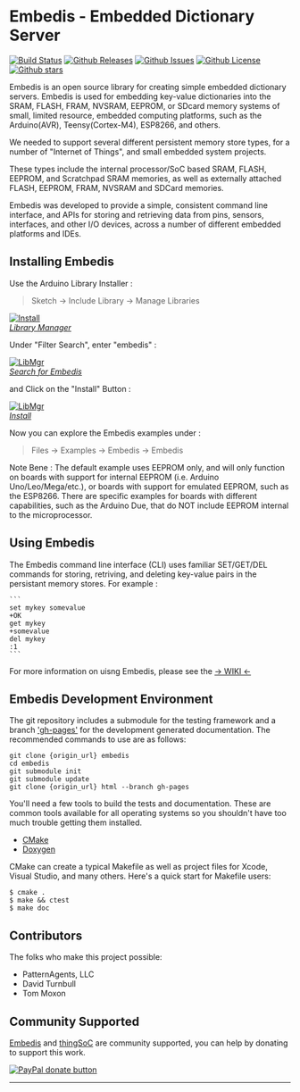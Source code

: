 # Embedis - Embedded Dictionary Server 

[![Build Status](https://travis-ci.org/thingSoC/embedis.png?branch=master)](https://travis-ci.org/thingSoC/embedis)
[![Github Releases](https://img.shields.io/github/release/thingSoC/embedis.svg)](https://github.com/thingSoC/embedis/releases)
[![Github Issues](https://img.shields.io/github/issues/thingSoC/embedis.svg)](https://github.com/thingSoC/embedis/issues)
[![Github License](https://img.shields.io/badge/License-GNU3-green.svg)](https://github.com/thingSoC/embedis)
[![Github stars](https://img.shields.io/github/stars/thingSoC/embedis.svg)](https://github.com/thingSoC/embedis)


Embedis is an open source library for creating simple embedded dictionary servers.
Embedis is used for embedding key-value dictionaries into the
SRAM, FLASH, FRAM, NVSRAM, EEPROM, or SDcard memory systems
of small, limited resource, embedded computing platforms,
such as the Arduino(AVR), Teensy(Cortex-M4), ESP8266, and others.

We needed to support several different persistent memory store types,
for a number of "Internet of Things", and small embedded system projects.

These types include the internal processor/SoC based SRAM, FLASH, EEPROM,
and Scratchpad SRAM memories, as well as externally attached FLASH, EEPROM,
FRAM, NVSRAM and SDCard memories.

Embedis was developed to provide a simple, consistent command line interface, and APIs
for storing and retrieving data from pins, sensors, interfaces, and other I/O devices,
across a number of different embedded platforms and IDEs.

## Installing Embedis 

Use the Arduino Library Installer :
> Sketch -> Include Library -> Manage Libraries

[![Install](http://thingsoc.github.io/img/projects/embedis/library_manager.png?raw=true)  
*Library Manager*](http://thingsoc.github.io/embedis/wiki)

Under "Filter Search", enter "embedis" :

[![LibMgr](http://thingsoc.github.io/img/projects/embedis/libraries.png?raw=true)  
*Search for Embedis*](http://thingsoc.github.io/embedis/wiki)


and Click on the "Install" Button :

[![LibMgr](http://thingsoc.github.io/img/projects/embedis/library_search.png?raw=true)  
*Install*](http://thingsoc.github.io/embedis/wiki)

Now you can explore the Embedis examples under :

> Files -> Examples -> Embedis -> Embedis

Note Bene : The default example uses EEPROM only, and will only function
on boards with support for internal EEPROM (i.e. Arduino Uno/Leo/Mega/etc.),
or boards with support for emulated EEPROM, such as the ESP8266.
There are specific examples for boards with different capabilities, such as the Arduino Due,
that do NOT include EEPROM internal to the microprocessor.

## Using Embedis

The Embedis command line interface (CLI) uses familiar SET/GET/DEL commands
for storing, retriving, and deleting key-value pairs in the persistant memory stores.
For example :

    ```
    set mykey somevalue
    +OK
    get mykey
    +somevalue
    del mykey
    :1
    ```

For more information on uisng Embedis, please see the [-> WIKI <-](https://github.com/thingSoC/embedis/wiki/)

## Embedis Development Environment

The git repository includes a submodule for the testing framework and a
branch ['gh-pages'](http://thingSoC.github.io/embedis) for the development generated documentation. 
The recommended commands to use are as follows:

```
git clone {origin_url} embedis
cd embedis
git submodule init
git submodule update
git clone {origin_url} html --branch gh-pages
```

You'll need a few tools to build the tests and documentation. These are
common tools available for all operating systems so you shouldn't have
too much trouble getting them installed.

 * [CMake](http://www.cmake.org)
 * [Doxygen](http://www.doxygen.org)

CMake can create a typical Makefile as well as project files for Xcode,
Visual Studio, and many others. Here's a quick start for Makefile users:

```
$ cmake .
$ make && ctest
$ make doc
```

## Contributors

The folks who make this project possible:

 * PatternAgents, LLC
 * David Turnbull
 * Tom Moxon
 

## Community Supported

[Embedis](https://github.com/thingSoC/embedis) and  [thingSoC](http://www.thingsoc.com) are community supported, you can help by donating to support this work.

<span class="badge-paypal"><a href="https://www.paypal.com/cgi-bin/webscr?cmd=_s-xclick&amp;hosted_button_id=5NPC24C7VQ89L" title="Donate to this project using Paypal"><img src="https://img.shields.io/badge/paypal-donate-yellow.svg" alt="PayPal donate button" /></a></span>

-------------------------------------------------------
